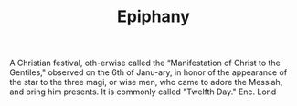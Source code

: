 ---
title: Epiphany
letter: E
permalink: "/definitions/bld-epiphany.html"
body: A Christian festival, oth-erwise called the “Manifestation of Christ to the
  Gentiles," observed on the 6th of Janu-ary, in honor of the appearance of the star
  to the three magi, or wise men, who came to adore the Messiah, and bring him presents.
  It is commonly called "Twelfth Day." Enc. Lond
published_at: '2018-07-07'
source: Black's Law Dictionary 2nd Ed (1910)
layout: post
---